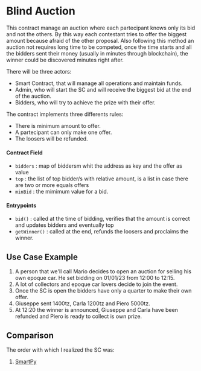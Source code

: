 # Blind Auction

This contract manage an auction where each partecipant knows only its bid and not the others.
By this way each contestant tries to offer the biggest amount because afraid of the other proposal.
Also following this method an auction not requires long time to be competed, once the time starts and all the bidders sent their money (usually in minutes through blockchain), the winner could be discovered minutes right after.

There will be three actors:

- Smart Contract, that will manage all operations and maintain funds.
- Admin, who will start the SC and will receive the biggest bid at the end of the auction.
- Bidders, who will try to achieve the prize with their offer.

The contract implements three differents rules:
- There is minimum amount to offer.
- A partecipant can only make one offer. 
- The loosers will be refunded.
 
#### Contract Field
- `bidders` : map of biddersm whit the address as key and the offer as value 
- `top` : the list of top bidder/s with relative amount, is a list in case there are two or more equals offers
- `minBid` : the mimimum value for a bid. 

#### Entrypoints
- `bid()` : called at the time of bidding, verifies that the amount is correct and updates bidders and eventually top
- `getWinner()` : called at the end, refunds the loosers and proclaims the winner.


## Use Case Example
1. A person that we'll call Mario decides to open an auction for selling his own epoque car. He set bidding on 01/01/23 from 12:00 to 12:15.
2. A lot of collectors and epoque car lovers decide to join the event.
3. Once the SC is open the bidders have only a quarter to make their own offer.
4. Giuseppe sent 1400tz, Carla 1200tz and Piero 5000tz.
5. At 12:20 the winner is announced, Giuseppe and Carla have been refunded and Piero is ready to collect is own prize. 


## Comparison
The order with which I realized the SC was:
1. [SmartPy](https://github.com/TheMastro-11/LearningTezos/tree/contracts/CrowdFunding/SmartPy)





